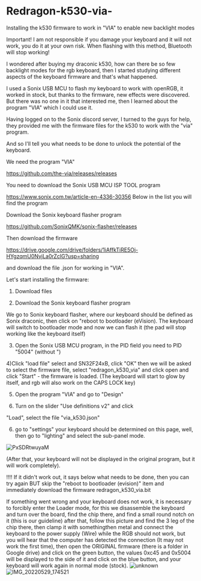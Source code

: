 # Redragon-k530-via-
Installing the k530 firmware to work in "VIA" to enable new backlight modes

Important! I am not responsible if you damage your keyboard and it will not work, you do it at your own risk.
When flashing with this method, Bluetooth will stop working!

I wondered after buying my draconic k530, how can there be so few backlight modes for the rgb keyboard, then I started studying different aspects of the keyboard firmware and that's what happened.

I used a Sonix USB MCU to flash my keyboard to work with openRGB, it worked in stock, but thanks to the firmware, new effects were discovered. But there was no one in it that interested me, then I learned about the program "VIA" which I could use it.

Having logged on to the Sonix discord server, I turned to the guys for help, they provided me with the firmware files for the k530 to work with the "via" program.

And so I'll tell you what needs to be done to unlock the potential of the keyboard.

We need the program "VIA"

https://github.com/the-via/releases/releases

You need to download the Sonix USB MCU ISP TOOL program

https://www.sonix.com.tw/article-en-4336-30356 Below in the list you will find the program

Download the Sonix keyboard flasher program

https://github.com/SonixQMK/sonix-flasher/releases

Then download the firmware

https://drive.google.com/drive/folders/1iAffkTiRE5Oj-HYgzqmU0NvjLa0rZclG?usp=sharing

and download the file .json for working in "VIA".

Let's start installing the firmware:

1) Download files

2) Download the Sonix keyboard flasher program

We go to Sonix keyboard flasher, where our keyboard should be defined as Sonix draconic, then click on "reboot to bootloader (eVision). The keyboard will switch to bootloader mode and now we can flash it (the pad will stop working like the keyboard itself)

3) Open the Sonix USB MCU program, in the PID field you need to PID "5004" (without ")

4)Click "load file" select and SN32F24xB, click "OK" then we will be asked to select the firmware file, select "redragon_k530_via" and click open and click "Start" - the firmware is loaded. (The keyboard will start to glow by itself, and rgb will also work on the CAPS LOCK key)

5) Open the program "VIA" and go to "Design"

6) Turn on the slider "Use definitions v2" and click

"Load", select the file "via_k530.json"

6) go to "settings" your keyboard should be determined on this page, well, then go to "lighting" and select the sub-panel mode.

![PxSDRtwuyaM](https://user-images.githubusercontent.com/106192000/213776322-bc5f507d-d7fa-4d9a-ae6b-89e21a8a1ef7.jpg)


(After that, your keyboard will not be displayed in the original program, but it will work completely).



!!!! If it didn't work out, it says below what needs to be done, then you can try again BUT skip the "reboot to bootloader (evision)" item and immediately download the firmware redragon_k530_via.bit


If something went wrong and your keyboard does not work, it is necessary to forcibly enter the Loader mode, for this we disassemble the keyboard and turn over the board, find the chip there, and find a small round notch on it (this is our guideline) after that, follow this picture and find the 3 leg of the chip there, then clamp it with somethingthen metal and connect the keyboard to the power supply (Wire) while the RGB should not work, but you will hear that the computer has detected the connection (It may not work the first time), then open the ORIGINAL firmware (there is a folder in Google drive) and click on the green button, the values 0xc45 and 0x5004 will be displayed to the side of it and click on the blue button, and your keyboard will work again in normal mode (stock).
![unknown](https://user-images.githubusercontent.com/106192000/213776346-946a29c8-c15b-478f-bfa8-db3c1e79f3d9.png)
![IMG_20220529_174521](https://user-images.githubusercontent.com/106192000/213776552-cf0b4a91-d7b3-41c2-b31c-6b2046caf312.jpg)

